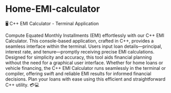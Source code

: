 # Home-EMI-calculator

🖥️ C++ EMI Calculator - Terminal Application

Compute Equated Monthly Installments (EMI) effortlessly with our C++ EMI Calculator. This console-based application, crafted in C++, provides a seamless interface within the terminal. Users input loan details—principal, interest rate, and tenure—promptly receiving precise EMI calculations. Designed for simplicity and accuracy, this tool aids financial planning without the need for a graphical user interface. Whether for home loans or vehicle financing, the C++ EMI Calculator runs seamlessly in the terminal or compiler, offering swift and reliable EMI results for informed financial decisions. Plan your loans with ease using this efficient and straightforward C++ utility. 💳💻
